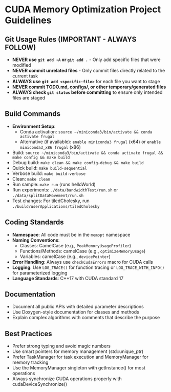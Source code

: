 # CUDA Memory Optimization Project Guidelines

## Git Usage Rules (IMPORTANT - ALWAYS FOLLOW)
- **NEVER use `git add -A` or `git add .`** - Only add specific files that were modified
- **NEVER commit unrelated files** - Only commit files directly related to the current task
- **ALWAYS use `git add <specific-file>`** for each file you want to stage
- **NEVER commit TODO.md, configs/, or other temporary/generated files**
- **ALWAYS check `git status` before committing** to ensure only intended files are staged

## Build Commands
- **Environment Setup**: 
  - Conda activation: `source ~/miniconda3/bin/activate && conda activate frugal`
  - Alternative (if available): `enable miniconda3 frugal` (x64) or `enable miniconda3_x86 frugal` (x86)
- Build: `source ~/miniconda3/bin/activate && conda activate frugal && make config && make build`
- Debug build: `make clean && make config-debug && make build`
- Quick build: `make build-sequential`
- Verbose build: `make build-verbose`
- Clean: `make clean`
- Run sample: `make run` (runs helloWorld)
- Run experiments: `./data/bandwidthTest/run.sh` or `./data/splitDataMovement/run.sh`
- Test changes: For tiledCholesky, run `./build/userApplications/tiledCholesky`

## Coding Standards
- **Namespace**: All code must be in the `memopt` namespace
- **Naming Conventions**:
  - Classes: CamelCase (e.g., `PeakMemoryUsageProfiler`)
  - Functions/Methods: camelCase (e.g., `optimizeMemoryUsage`)
  - Variables: camelCase (e.g., `devicePointer`)
- **Error Handling**: Always use `checkCudaErrors` macro for CUDA calls
- **Logging**: Use `LOG_TRACE()` for function tracing or `LOG_TRACE_WITH_INFO()` for parameterized logging
- **Language Standards**: C++17 with CUDA standard 17

## Documentation
- Document all public APIs with detailed parameter descriptions
- Use Doxygen-style documentation for classes and methods
- Explain complex algorithms with comments that describe the purpose

## Best Practices
- Prefer strong typing and avoid magic numbers
- Use smart pointers for memory management (std::unique_ptr)
- Prefer TaskManager for task execution and MemoryManager for memory tracking
- Use the MemoryManager singleton with getInstance() for most operations
- Always synchronize CUDA operations properly with cudaDeviceSynchronize()